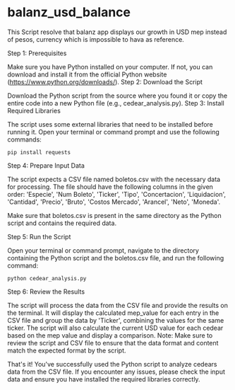 # balanz_usd_balance
This Script resolve that balanz app displays our growth in USD mep instead of pesos, currency which is impossible to hava as reference.

Step 1: Prerequisites

Make sure you have Python installed on your computer. If not, you can download and install it from the official Python website (https://www.python.org/downloads/).
Step 2: Download the Script

Download the Python script from the source where you found it or copy the entire code into a new Python file (e.g., cedear_analysis.py).
Step 3: Install Required Libraries

The script uses some external libraries that need to be installed before running it. Open your terminal or command prompt and use the following commands:
```
pip install requests
```

Step 4: Prepare Input Data

The script expects a CSV file named boletos.csv with the necessary data for processing. The file should have the following columns in the given order: 'Especie', 'Num Boleto', 'Ticker', 'Tipo', 'Concertacion', 'Liquidacion', 'Cantidad', 'Precio', 'Bruto', 'Costos Mercado', 'Arancel', 'Neto', 'Moneda'.

Make sure that boletos.csv is present in the same directory as the Python script and contains the required data.

Step 5: Run the Script

Open your terminal or command prompt, navigate to the directory containing the Python script and the boletos.csv file, and run the following command:
```
python cedear_analysis.py
```

Step 6: Review the Results

The script will process the data from the CSV file and provide the results on the terminal. It will display the calculated mep_value for each entry in the CSV file and group the data by 'Ticker', combining the values for the same ticker. The script will also calculate the current USD value for each cedear based on the mep value and display a comparison.
Note: Make sure to review the script and CSV file to ensure that the data format and content match the expected format by the script.

That's it! You've successfully used the Python script to analyze cedears data from the CSV file. If you encounter any issues, please check the input data and ensure you have installed the required libraries correctly.
